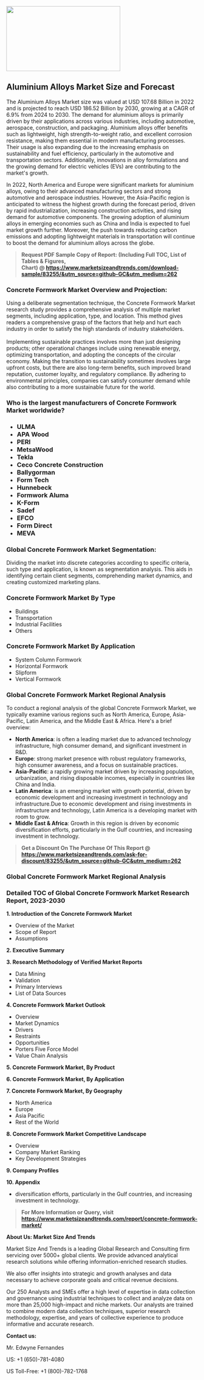 <p><img class="alignnone size-medium wp-image-20088" src="https://ffe5etoiles.com/wp-content/uploads/2024/12/MST1-300x171.png" alt="" width="300" height="171" /></p><h2>Aluminium Alloys Market Size and Forecast</h2><p>The Aluminium Alloys Market size was valued at USD 107.68 Billion in 2022 and is projected to reach USD 186.52 Billion by 2030, growing at a CAGR of 6.9% from 2024 to 2030. The demand for aluminium alloys is primarily driven by their applications across various industries, including automotive, aerospace, construction, and packaging. Aluminium alloys offer benefits such as lightweight, high strength-to-weight ratio, and excellent corrosion resistance, making them essential in modern manufacturing processes. Their usage is also expanding due to the increasing emphasis on sustainability and fuel efficiency, particularly in the automotive and transportation sectors. Additionally, innovations in alloy formulations and the growing demand for electric vehicles (EVs) are contributing to the market's growth.</p><p>In 2022, North America and Europe were significant markets for aluminium alloys, owing to their advanced manufacturing sectors and strong automotive and aerospace industries. However, the Asia-Pacific region is anticipated to witness the highest growth during the forecast period, driven by rapid industrialization, increasing construction activities, and rising demand for automotive components. The growing adoption of aluminium alloys in emerging economies such as China and India is expected to fuel market growth further. Moreover, the push towards reducing carbon emissions and adopting lightweight materials in transportation will continue to boost the demand for aluminium alloys across the globe.</p></p><blockquote id="" class=""><strong>Request PDF Sample Copy of Report: (Including Full TOC, List of Tables &amp; Figures, Chart)&nbsp;@&nbsp;<strong><a href="https://www.marketsizeandtrends.com/download-sample/83255/&utm_source=github-GC&utm_medium=262" target="_blank">https://www.marketsizeandtrends.com/download-sample/83255/&utm_source=github-GC&utm_medium=262</a></strong></strong></blockquote><h3 id="" class="">Concrete Formwork Market&nbsp;Overview and Projection:</h3><p id="" class="">Using a deliberate segmentation technique, the Concrete Formwork Market research study provides a comprehensive analysis of multiple market segments, including application, type, and location. This method gives readers a comprehensive grasp of the factors that help and hurt each industry in order to satisfy the high standards of industry stakeholders. <br /> <br />Implementing sustainable practices involves more than just designing products; other operational changes include using renewable energy, optimizing transportation, and adopting the concepts of the circular economy. Making the transition to sustainability sometimes involves large upfront costs, but there are also long-term benefits, such improved brand reputation, customer loyalty, and regulatory compliance. By adhering to environmental principles, companies can satisfy consumer demand while also contributing to a more sustainable future for the world.</p><h3 id="" class="">Who is the largest manufacturers of&nbsp;Concrete Formwork Market worldwide?</h3><h3 class=""><p><ul><li>ULMA </li><li> APA Wood </li><li> PERI </li><li> MetsaWood </li><li> Tekla </li><li> Ceco Concrete Construction </li><li> Ballygorman </li><li> Form Tech </li><li> Hunnebeck </li><li> Formwork Aluma </li><li> K-Form </li><li> Sadef </li><li> EFCO </li><li> Form Direct </li><li> MEVA</li></ul></p></h3><h3 id="" class="">Global&nbsp;Concrete Formwork Market Segmentation:</h3><p id="" class="">Dividing the market into discrete categories according to specific criteria, such type and application, is known as segmentation analysis. This aids in identifying certain client segments, comprehending market dynamics, and creating customized marketing plans.</p><h3 id="" class="">Concrete Formwork Market&nbsp;By Type</h3><p><p><ul><li>Buildings </li><li> Transportation </li><li> Industrial Facilities </li><li> Others</p></li></ul></p></p><h3 id="" class="">Concrete Formwork Market&nbsp;By Application</h3><p class=""><p><ul><li>System Column Formwork </li><li> Horizontal Formwork </li><li> Slipform </li><li> Vertical Formwork</li></ul></p></p><h3 id="" class="">Global Concrete Formwork Market Regional Analysis</h3><p id="" class="">To conduct a regional analysis of the global Concrete Formwork Market, we typically examine various regions such as North America, Europe, Asia-Pacific, Latin America, and the Middle East &amp; Africa. Here's a brief overview:</p><ul><li><strong>North America</strong>: is often a leading market due to advanced technology infrastructure, high consumer demand, and significant investment in R&amp;D.</li><li><strong>Europe</strong>: strong market presence with robust regulatory frameworks, high consumer awareness, and a focus on sustainable practices.</li><li><strong>Asia-Pacific</strong>: a rapidly growing market driven by increasing population, urbanization, and rising disposable incomes, especially in countries like China and India.</li><li><strong>Latin America</strong>: is an emerging market with growth potential, driven by economic development and increasing investment in technology and infrastructure.Due to economic development and rising investments in infrastructure and technology, Latin America is a developing market with room to grow.</li><li><strong>Middle East &amp; Africa</strong>: Growth in this region is driven by economic diversification efforts, particularly in the Gulf countries, and increasing investment in technology.</li></ul><blockquote id="" class=""><strong>Get a Discount On The Purchase Of This Report @ <strong><a href="https://www.marketsizeandtrends.com/ask-for-discount/83255/&utm_source=github-GC&utm_medium=262" target="_blank">https://www.marketsizeandtrends.com/ask-for-discount/83255/&utm_source=github-GC&utm_medium=262</a></strong></strong></blockquote><h3 id="" class="">Global Concrete Formwork Market Regional Analysis</h3><h3 id="" class="">Detailed TOC of Global Concrete Formwork Market Research Report, 2023-2030</h3><p id="" class=""><strong>1. Introduction of the Concrete Formwork Market</strong></p><ul><li>Overview of the Market</li><li>Scope of Report</li><li>Assumptions</li></ul><p id="" class=""><strong>2. Executive Summary</strong></p><p id="" class=""><strong>3. Research Methodology of Verified Market Reports</strong></p><ul><li>Data Mining</li><li>Validation</li><li>Primary Interviews</li><li>List of Data Sources</li></ul><p id="" class=""><strong>4. Concrete Formwork Market Outlook</strong></p><ul><li>Overview</li><li>Market Dynamics</li><li>Drivers</li><li>Restraints</li><li>Opportunities</li><li>Porters Five Force Model</li><li>Value Chain Analysis</li></ul><p id="" class=""><strong>5. Concrete Formwork Market, By Product</strong></p><p id="" class=""><strong>6. Concrete Formwork Market, By Application</strong></p><p id="" class=""><strong>7. Concrete Formwork Market, By Geography</strong></p><ul><li>North America</li><li>Europe</li><li>Asia Pacific</li><li>Rest of the World</li></ul><p id="" class=""><strong>8. Concrete Formwork Market Competitive Landscape</strong></p><ul><li>Overview</li><li>Company Market Ranking</li><li>Key Development Strategies</li></ul><p id="" class=""><strong>9. Company Profiles</strong></p><p id="" class=""><strong>10. Appendix</strong></p><ul><li>diversification efforts, particularly in the Gulf countries, and increasing investment in technology.</li></ul><blockquote id="" class=""><strong>For More Information or Query, visit <strong><strong><a href="https://www.marketsizeandtrends.com/report/concrete-formwork-market/" target="_blank">https://www.marketsizeandtrends.com/report/concrete-formwork-market/</a></strong></strong></strong></blockquote><p id="" class=""><strong>About Us: Market Size And Trends</strong></p><p id="" class="">Market Size And Trends is a leading Global Research and Consulting firm servicing over 5000+ global clients. We provide advanced analytical research solutions while offering information-enriched research studies.</p><p id="" class="">We also offer insights into strategic and growth analyses and data necessary to achieve corporate goals and critical revenue decisions.</p><p id="" class="">Our 250 Analysts and SMEs offer a high level of expertise in data collection and governance using industrial techniques to collect and analyze data on more than 25,000 high-impact and niche markets. Our analysts are trained to combine modern data collection techniques, superior research methodology, expertise, and years of collective experience to produce informative and accurate research.</p><p id="" class=""><strong>Contact us:</strong></p><p id="" class="">Mr. Edwyne Fernandes</p><p id="" class="">US: +1 (650)-781-4080</p><p id="" class="">US Toll-Free: +1 (800)-782-1768</p>
